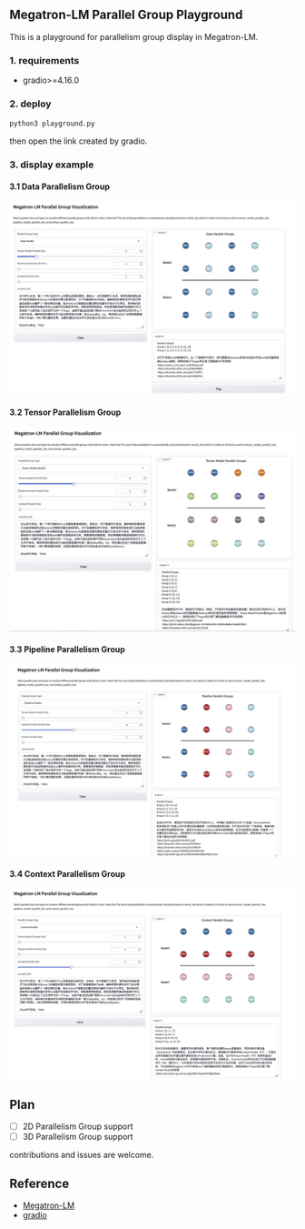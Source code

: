 ## Megatron-LM Parallel Group Playground

This is a playground for parallelism group display in Megatron-LM.

### 1. requirements

- gradio>=4.16.0

### 2. deploy

```python
python3 playground.py
```

then open the link created by gradio.

### 3. display example

#### 3.1 Data Parallelism Group

![1.jpg](image/data-parallel-group.jpg)

#### 3.2 Tensor Parallelism Group

![2.jpg](image/tensor-parallel-group.jpg)

#### 3.3 Pipeline Parallelism Group

![3.jpg](image/pipline-parallel-group.jpg)

#### 3.4 Context Parallelism Group

![4.jpg](image/context-parallel-group.jpg)

## Plan
- [ ] 2D Parallelism Group support
- [ ] 3D Parallelism Group support

contributions and issues are welcome.

## Reference

- [Megatron-LM](https://github.com/NVIDIA/Megatron-LM)
- [gradio](https://github.com/gradio-app/gradio)

